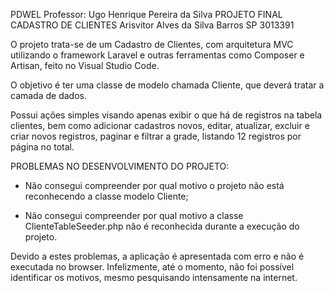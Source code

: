 PDWEL
Professor: Ugo Henrique Pereira da Silva
PROJETO FINAL CADASTRO DE CLIENTES
Arisvitor Alves da Silva Barros SP 3013391



O projeto trata-se de um Cadastro de Clientes, com arquitetura MVC utilizando o framework Laravel e outras ferramentas como Composer e Artisan, feito no Visual Studio Code.

O objetivo é ter uma classe de modelo chamada Cliente, que deverá tratar a camada de dados.

Possui ações simples visando apenas exibir o que há de registros na tabela clientes, bem como adicionar cadastros novos, editar, atualizar, excluir e criar novos registros, paginar e filtrar a grade, listando 12 registros por página no total.

PROBLEMAS NO DESENVOLVIMENTO DO PROJETO:

- Não consegui compreender por qual motivo o projeto não está reconhecendo a classe modelo Cliente;

- Não consegui compreender por qual motivo a classe ClienteTableSeeder.php não é reconhecida durante a execução do projeto.

Devido a estes problemas, a aplicação é apresentada com erro e não é executada no browser.
Infelizmente, até o momento, não foi possível identificar os motivos, mesmo pesquisando intensamente na internet.
